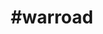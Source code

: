---
title: "#warroad"
hashtag: "warroad"
tags:
  - Cities I have worked in
  - City
  - Minnesota
---